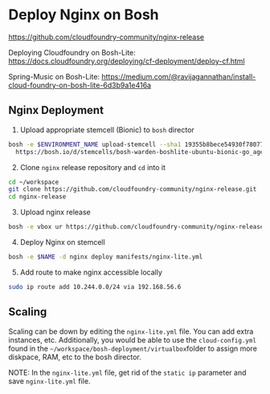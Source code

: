 # Deploy Nginx on Bosh
https://github.com/cloudfoundry-community/nginx-release

Deploying Cloudfoundry on Bosh-Lite: https://docs.cloudfoundry.org/deploying/cf-deployment/deploy-cf.html

Spring-Music on Bosh-Lite: https://medium.com/@ravijagannathan/install-cloud-foundry-on-bosh-lite-6d3b9a1e416a

## Nginx Deployment
1. Upload appropriate stemcell (Bionic) to `bosh` director
```bash
bosh -e $ENVIRONMENT_NAME upload-stemcell --sha1 19355b8bece54930f78077290b7c1562ef45c1ee \
  https://bosh.io/d/stemcells/bosh-warden-boshlite-ubuntu-bionic-go_agent?v=1.115
```

2. Clone `nginx` release repository and `cd` into it

```bash
cd ~/workspace
git clone https://github.com/cloudfoundry-community/nginx-release.git
cd nginx-release
```
3. Upload nginx release

```bash
bosh -e vbox ur https://github.com/cloudfoundry-community/nginx-release/releases/download/1.21.6/nginx-release-1.21.6.tgz

```

4. Deploy Nginx on stemcell

```bash
bosh -e $NAME -d nginx deploy manifests/nginx-lite.yml
```

5. Add route to make nginx accessible locally

```bash
sudo ip route add 10.244.0.0/24 via 192.168.56.6
```

## Scaling
Scaling can be down by editing the `nginx-lite.yml` file. You can add extra instances, etc. Additionally, you would be able to use the `cloud-config.yml` found in the `~/workspace/bosh-deployment/virtualbox`folder to assign more diskpace, RAM, etc to the bosh director. 

NOTE: In the `nginx-lite.yml` file, get rid of the `static ip` parameter and save `nginx-lite.yml` file.

